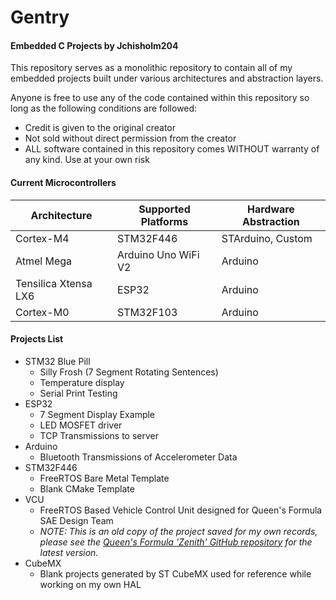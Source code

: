 # Gentry
#### Embedded C Projects by Jchisholm204

This repository serves as a monolithic repository to contain all of my embedded projects built under various architectures and abstraction layers.

Anyone is free to use any of the code contained within this repository so long as the following conditions are followed:
- Credit is given to the original creator
- Not sold without direct permission from the creator
- ALL software contained in this repository comes WITHOUT warranty of any kind. Use at your own risk

#### Current Microcontrollers
| Architecture         | Supported Platforms | Hardware Abstraction |
| -------------------- | ------------------- | -------------------- |
| Cortex-M4            | STM32F446           | STArduino, Custom    |
| Atmel Mega           | Arduino Uno WiFi V2 | Arduino              |
| Tensilica Xtensa LX6 | ESP32               | Arduino              |
| Cortex-M0            | STM32F103           | Arduino              | 

#### Projects List
- STM32 Blue Pill
	- Silly Frosh (7 Segment Rotating Sentences)
	- Temperature display
	- Serial Print Testing
- ESP32
	- 7 Segment Display Example
	- LED MOSFET driver
	- TCP Transmissions to server
- Arduino
	- Bluetooth Transmissions of Accelerometer Data
- STM32F446
	- FreeRTOS Bare Metal Template
	- Blank CMake Template
- VCU
    - FreeRTOS Based Vehicle Control Unit designed for Queen's Formula SAE Design Team
    - *NOTE: This is an old copy of the project saved for my own records, please see the [Queen's Formula 'Zenith' GitHub repository](https://github.com/qfsae/zenith/tree/master/Q24ECU) for the latest version.*
- CubeMX
    - Blank projects generated by ST CubeMX used for reference while working on my own HAL
